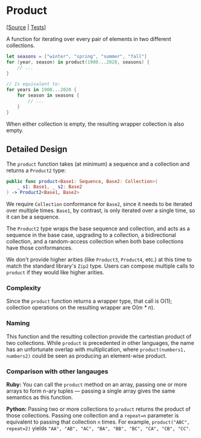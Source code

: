 # Product

[[Source](https://github.com/apple/swift-algorithms/blob/main/Sources/Algorithms/Product.swift) | 
 [Tests](https://github.com/apple/swift-algorithms/blob/main/Tests/AlgorithmsTests/ProductTests.swift)]

A function for iterating over every pair of elements in two different
collections.

```swift
let seasons = ["winter", "spring", "summer", "fall"]
for (year, season) in product(1900...2020, seasons) {
    // ...
}

// Is equivalent to:
for years in 1900...2020 {
    for season in seasons {
        // ...
    }
}
```

When either collection is empty, the resulting wrapper collection is also empty.

## Detailed Design

The `product` function takes (at minimum) a sequence and a collection and
returns a `Product2` type:

```swift
public func product<Base1: Sequence, Base2: Collection>(
    _ s1: Base1, _ s2: Base2
) -> Product2<Base1, Base2>
```

We require `Collection` conformance for `Base2`, since it needs to be iterated
over multiple times. `Base1`, by contrast, is only iterated over a single time,
so it can be a sequence.
 
The `Product2` type wraps the base sequence and collection, and acts as a
sequence in the base case, upgrading to a collection, a bidirectional
collection, and a random-access collection when both base collections have those
conformances.

We don't provide higher arities (like `Product3`, `Product4`, etc.) at this 
time to match the standard library's `Zip2` type. Users can compose multiple
calls to `product` if they would like higher arities.

### Complexity

Since the `product` function returns a wrapper type, that call is O(1);
collection operations on the resulting wrapper are O(_m \* n_).

### Naming

This function and the resulting collection provide the cartestian product of two
collections. While `product` is precedented in other languages, the name has an
unfortunate overlap with multiplication, where `product(numbers1, numbers2)`
could be seen as producing an element-wise product.

### Comparison with other langauges

**Ruby:** You can call the `product` method on an array, passing one or more
arrays to form n-ary tuples — passing a single array gives the same semantics as
this function.

**Python:** Passing two or more collections to `product` returns the product of
those collections. Passing one collection and a `repeat=n` parameter is
equivalent to passing that collection `n` times. For example, `product("ABC",
repeat=2)` yields `"AA", "AB", "AC", "BA", "BB", "BC", "CA", "CB", "CC"`.

